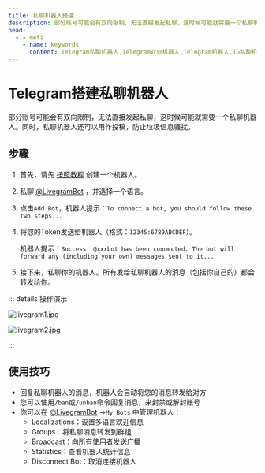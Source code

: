 ```yaml
---
title: 私聊机器人搭建
description: 部分账号可能会有双向限制，无法直接发起私聊，这时候可能就需要一个私聊机器人。本文介绍了Telegram搭建私聊机器人的方法，无需服务器即可直接搭建。访问TGwiki - Telegram知识库，了解更多Telegram使用技巧。
head:
  - - meta
    - name: keywords
      content: Telegram私聊机器人,Telegram双向机器人,Telegram机器人,TG私聊机器人,TG双向机器人,TG机器人,电报私聊机器人,电报双向机器人,电报机器人,TGwiki,Telegram知识库
---
```


# Telegram搭建私聊机器人

部分账号可能会有双向限制，无法直接发起私聊，这时候可能就需要一个私聊机器人。同时，私聊机器人还可以用作投稿，防止垃圾信息骚扰。

## 步骤

1. 首先，请先 [按照教程](/tgwiki/createrobot.html) 创建一个机器人。

2. 私聊 [@LivegramBot](https://t.me/LivegramBot) ，并选择一个语言。

3. 点击`Add Bot`，机器人提示：`To connect a bot, you should follow these two steps...`

4. 将您的Token发送给机器人（格式：`12345:6789ABCDEF`）。

   机器人提示：`Success! @xxxbot has been connected. The bot will forward any (including your own) messages sent to it...`

5. 接下来，私聊你的机器人。所有发给私聊机器人的消息（包括你自己的）都会转发给你。

::: details 操作演示

![livegram1.jpg](https://s2.loli.net/2024/04/04/qyMOefBERg3ph6z.jpg)

![livegram2.jpg](https://s2.loli.net/2024/04/04/BvcqQmKAHGuEexn.jpg)

:::

## 使用技巧

- 回复私聊机器人的消息，机器人会自动将您的消息转发给对方
- 您可以使用`/ban`或`/unban`命令回复消息，来封禁或解封账号
- 你可以在  [@LivegramBot](https://t.me/LivegramBot) ->`My Bots` 中管理机器人：
  - Localizations：设置多语言欢迎信息
  - Groups：将私聊消息转发到群组
  - Broadcast：向所有使用者发送广播
  - Statistics：查看机器人统计信息
  - Disconnect Bot：取消连接机器人

